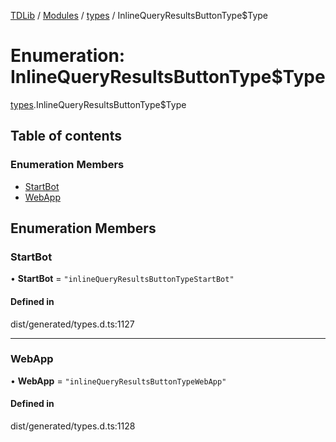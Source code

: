 [TDLib](../README.md) / [Modules](../modules.md) / [types](../modules/types.md) / InlineQueryResultsButtonType$Type

# Enumeration: InlineQueryResultsButtonType$Type

[types](../modules/types.md).InlineQueryResultsButtonType$Type

## Table of contents

### Enumeration Members

- [StartBot](types.InlineQueryResultsButtonType_Type.md#startbot)
- [WebApp](types.InlineQueryResultsButtonType_Type.md#webapp)

## Enumeration Members

### StartBot

• **StartBot** = ``"inlineQueryResultsButtonTypeStartBot"``

#### Defined in

dist/generated/types.d.ts:1127

___

### WebApp

• **WebApp** = ``"inlineQueryResultsButtonTypeWebApp"``

#### Defined in

dist/generated/types.d.ts:1128
